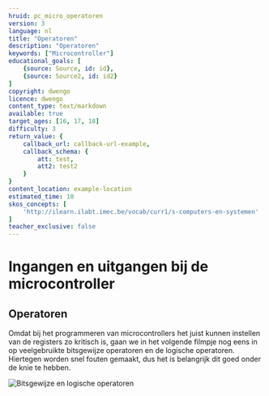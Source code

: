 ```yaml
---
hruid: pc_micro_operatoren
version: 3
language: nl
title: "Operatoren"
description: "Operatoren"
keywords: ["Microcontroller"]
educational_goals: [
    {source: Source, id: id}, 
    {source: Source2, id: id2}
]
copyright: dwengo
licence: dwengo
content_type: text/markdown
available: true
target_ages: [16, 17, 18]
difficulty: 3
return_value: {
    callback_url: callback-url-example,
    callback_schema: {
        att: test,
        att2: test2
    }
}
content_location: example-location
estimated_time: 10
skos_concepts: [
    'http://ilearn.ilabt.imec.be/vocab/curr1/s-computers-en-systemen'
]
teacher_exclusive: false
---
```

# Ingangen en uitgangen bij de microcontroller

## Operatoren

Omdat bij het programmeren van microcontrollers het juist kunnen instellen van de registers zo kritisch is, gaan we in het volgende filmpje nog eens in op veelgebruikte bitsgewijze operatoren en de logische operatoren. Hiertegen worden snel fouten gemaakt, dus het is belangrijk dit goed onder de knie te hebben.

![](@youtube/https://www.youtube.com/embed/txosxRy2vAc "Bitsgewijze en logische operatoren")

